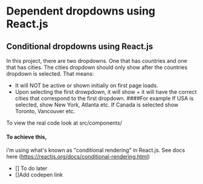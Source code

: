 # Dependent dropdowns using React.js
## Conditional dropdowns using React.js

In this project, there are two dropdowns. One that has countries and one that has cities.
The cities dropdown should only show after the countries dropdown is selected. 
That means: 
- It will NOT be active or shown initially on first page loads.
- Upon selecting the first drowpdown, it will show + it will have the correct cities that correspond to the first dropdown.
####For example
If USA is selected, show New York, Atlanta etc.
If Canada is selected show Toronto, Vancouver etc.

To view the real code look at src/components/

#### To achieve this, 
i'm using what's known as "conditional rendering" in React.js.
 See docs here (https://reactjs.org/docs/conditional-rendering.html)


- [] To do later
- []Add codepen link